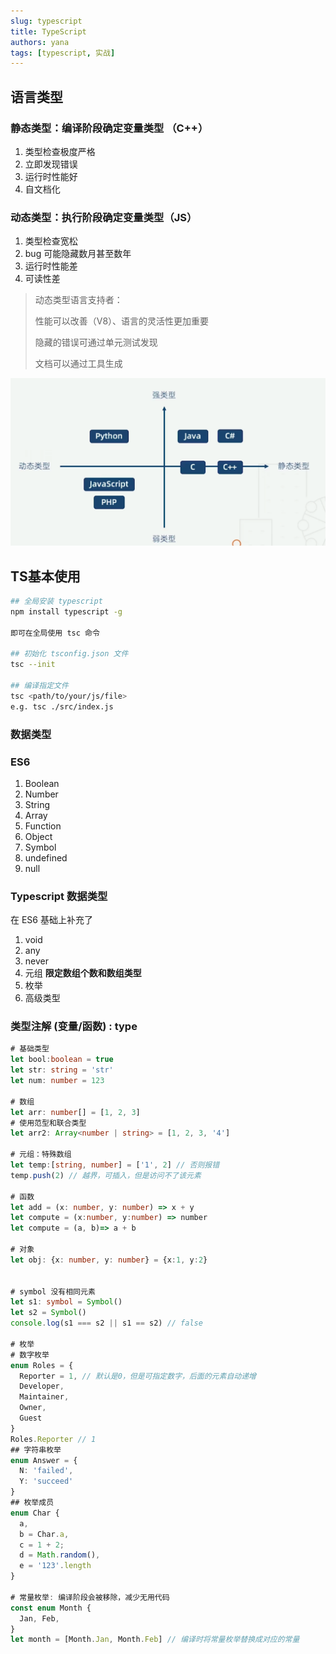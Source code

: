 ```yaml
---
slug: typescript
title: TypeScript
authors: yana
tags: [typescript, 实战]
---
```


## 语言类型

### 静态类型：编译阶段确定变量类型 （C++）

1. 类型检查极度严格
2. 立即发现错误
3. 运行时性能好
4. 自文档化

### 动态类型：执行阶段确定变量类型（JS）

1. 类型检查宽松
2. bug 可能隐藏数月甚至数年
3. 运行时性能差
4. 可读性差

> 动态类型语言支持者：
>
> 性能可以改善（V8）、语言的灵活性更加重要
>
> 隐藏的错误可通过单元测试发现
>
> 文档可以通过工具生成

![image-20230914110045849](./image-20230914110045849.png)

## TS基本使用

```zsh
## 全局安装 typescript
npm install typescript -g 

即可在全局使用 tsc 命令

## 初始化 tsconfig.json 文件
tsc --init

## 编译指定文件
tsc <path/to/your/js/file>
e.g. tsc ./src/index.js

```

### 数据类型

### ES6

1. Boolean  
2. Number
3. String
4. Array
5. Function
6. Object
7. Symbol
8. undefined
9. null

### Typescript 数据类型

在 ES6 基础上补充了

1. void
2. any
3. never
4. 元组 **限定数组个数和数组类型**
5. 枚举
6. 高级类型

### 类型注解 (变量/函数) : type

```ts
# 基础类型
let bool:boolean = true
let str: string = 'str'
let num: number = 123

# 数组
let arr: number[] = [1, 2, 3]
# 使用范型和联合类型
let arr2: Array<number | string> = [1, 2, 3, '4']

# 元组：特殊数组
let temp:[string, number] = ['1', 2] // 否则报错
temp.push(2) // 越界，可插入，但是访问不了该元素

# 函数
let add = (x: number, y: number) => x + y
let compute = (x:number, y:number) => number
let compute = (a, b)=> a + b

# 对象
let obj: {x: number, y: number} = {x:1, y:2}


# symbol 没有相同元素
let s1: symbol = Symbol()
let s2 = Symbol()
console.log(s1 === s2 || s1 == s2) // false

# 枚举
# 数字枚举
enum Roles = {
  Reporter = 1, // 默认是0，但是可指定数字，后面的元素自动递增
  Developer,
  Maintainer,
  Owner,
  Guest
}
Roles.Reporter // 1
## 字符串枚举
enum Answer = {
  N: 'failed',
  Y: 'succeed'
}
## 枚举成员
enum Char {
  a,
  b = Char.a,
  c = 1 + 2;
  d = Math.random(),
  e = '123'.length
}

# 常量枚举: 编译阶段会被移除，减少无用代码
const enum Month {
  Jan, Feb, 
}
let month = [Month.Jan, Month.Feb] // 编译时将常量枚举替换成对应的常量
```
